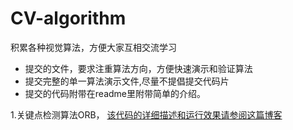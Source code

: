 # CV-algorithm

积累各种视觉算法，方便大家互相交流学习  
- 提交的文件，要求注重算法方向，方便快速演示和验证算法   
- 提交完整的单一算法演示文件,尽量不提倡提交代码片
- 提交的代码附带在readme里附带简单的介绍。



1.关键点检测算法ORB，
[该代码的详细描述和运行效果请参阅这篇博客](https://mzkyle.blog.csdn.net/article/details/150423553?spm=1011.2415.3001.5331)
